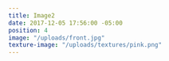 ```yaml
---
title: Image2
date: 2017-12-05 17:56:00 -05:00
position: 4
image: "/uploads/front.jpg"
texture-image: "/uploads/textures/pink.png"
---
```


